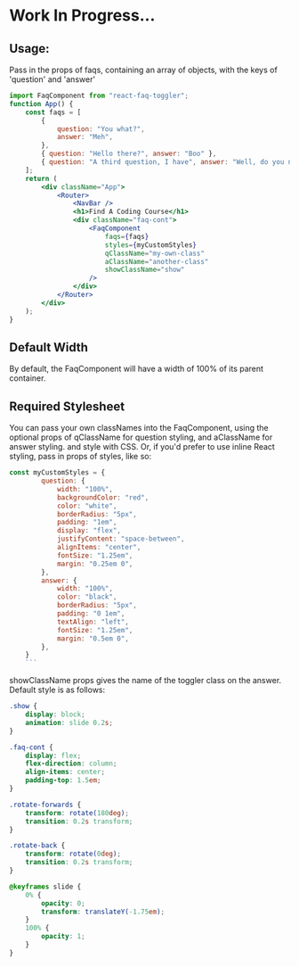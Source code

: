 # Work In Progress...

## Usage:

Pass in the props of faqs, containing an array of objects, with the keys of 'question' and 'answer'

```jsx
import FaqComponent from "react-faq-toggler";
function App() {
    const faqs = [
        {
            question: "You what?",
            answer: "Meh",
        },
        { question: "Hello there?", answer: "Boo" },
        { question: "A third question, I have", answer: "Well, do you now!" },
    ];
    return (
        <div className="App">
            <Router>
                <NavBar />
                <h1>Find A Coding Course</h1>
                <div className="faq-cont">
                    <FaqComponent
                        faqs={faqs}
                        styles={myCustomStyles}
                        qClassName="my-own-class"
                        aClassName="another-class"
                        showClassName="show"
                    />
                </div>
            </Router>
        </div>
    );
}
```

## Default Width

By default, the FaqComponent will have a width of 100% of its parent container.

## Required Stylesheet

You can pass your own classNames into the FaqComponent, using the optional props of qClassName for question styling, and aClassName for answer styling. and style with CSS.
Or, if you'd prefer to use inline React styling, pass in props of styles, like so:

````jsx
const myCustomStyles = {
        question: {
            width: "100%",
            backgroundColor: "red",
            color: "white",
            borderRadius: "5px",
            padding: "1em",
            display: "flex",
            justifyContent: "space-between",
            alignItems: "center",
            fontSize: "1.25em",
            margin: "0.25em 0",
        },
        answer: {
            width: "100%",
            color: "black",
            borderRadius: "5px",
            padding: "0 1em",
            textAlign: "left",
            fontSize: "1.25em",
            margin: "0.5em 0",
        },
    }
    ```
````

showClassName props gives the name of the toggler class on the answer. Default style is as follows:

```css
.show {
    display: block;
    animation: slide 0.2s;
}

.faq-cont {
    display: flex;
    flex-direction: column;
    align-items: center;
    padding-top: 1.5em;
}

.rotate-forwards {
    transform: rotate(180deg);
    transition: 0.2s transform;
}

.rotate-back {
    transform: rotate(0deg);
    transition: 0.2s transform;
}

@keyframes slide {
    0% {
        opacity: 0;
        transform: translateY(-1.75em);
    }
    100% {
        opacity: 1;
    }
}
```
